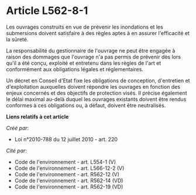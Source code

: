 # Article L562-8-1

Les ouvrages construits en vue de prévenir  les inondations et les submersions doivent satisfaire à des règles  aptes à en
assurer l'efficacité et la sûreté. 

La  responsabilité du gestionnaire de l'ouvrage ne peut être engagée à  raison des dommages que l'ouvrage n'a pas permis de
prévenir dès lors  qu'il a été conçu, exploité et entretenu dans les règles de l'art et  conformément aux obligations légales
et réglementaires. 

Un décret en Conseil d'Etat fixe les obligations de  conception, d'entretien et d'exploitation auxquelles doivent répondre
les ouvrages en fonction des enjeux concernés et des objectifs de  protection visés. Il précise également le délai maximal
au-delà duquel  les ouvrages existants doivent être rendus conformes à ces obligations  ou, à défaut, doivent être
neutralisés.

**Liens relatifs à cet article**

_Créé par_:

  - Loi n°2010-788 du 12 juillet 2010 - art. 220

_Cité par_:

  - Code de l'environnement - art. L554-1 (V)
  - Code de l'environnement - art. L566-12-2 (V)
  - Code de l'environnement - art. R562-12 (V)
  - Code de l'environnement - art. R562-14 (VD)
  - Code de l'environnement - art. R562-19 (VD)
